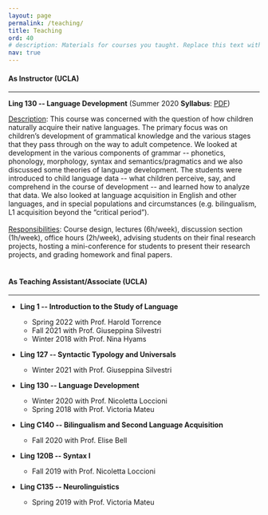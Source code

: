 ```yaml
---
layout: page
permalink: /teaching/
title: Teaching
ord: 40
# description: Materials for courses you taught. Replace this text with your description.
nav: true
---
```

#### <b>As Instructor (UCLA)</b>
***
__Ling 130 -- Language Development__ (Summer 2020 __Syllabus__: <a href="/assets/pdf/Ling130_syllabus.pdf" target="_new">PDF</a>)

<ins>Description</ins>: This course was concerned with the question of how children naturally acquire their native languages. The primary focus was on children’s development of grammatical knowledge and the various stages that they pass through on the way to adult competence. We  looked at development in the various components of grammar -- phonetics, phonology, morphology, syntax and semantics/pragmatics and we  also discussed some theories of language development. The students were introduced to child language data -- what children perceive, say, and comprehend in the course of development -- and learned how to analyze that data. We  also looked at language acquisition in English and other languages, and in special populations and circumstances (e.g. bilingualism, L1 acquisition beyond the “critical period”).
<br><br>
<ins>Responsibilities</ins>: Course design, lectures (6h/week), discussion section (1h/week), office hours (2h/week), advising students on their final research projects, hosting a mini-conference for students to present their research projects, and grading homework and final papers.
<br>
<br>
#### <b>As Teaching Assistant/Associate (UCLA)</b>
***

* __Ling 1 -- Introduction to the Study of Language__ <br>
	* Spring 2022 with Prof. Harold Torrence 
	* Fall 2021 with Prof. Giuseppina Silvestri 
	* Winter 2018 with Prof. Nina Hyams


* __Ling 127 -- Syntactic Typology and Universals__ <br>
	* Winter 2021 with Prof. Giuseppina Silvestri

* __Ling 130 -- Language Development__ <br>
	* Winter 2020 with Prof. Nicoletta Loccioni
	* Spring 2018 with Prof. Victoria Mateu

* __Ling C140 -- Bilingualism and Second Language Acquisition__ <br>
	* Fall 2020 with Prof. Elise Bell

* __Ling 120B -- Syntax I__ <br>
	* Fall 2019 with Prof. Nicoletta Loccioni

* __Ling C135 -- Neurolinguistics__ <br>
	* Spring 2019 with Prof. Victoria Mateu


